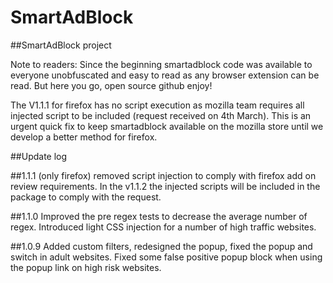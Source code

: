 # SmartAdBlock
##SmartAdBlock project

Note to readers: Since the beginning smartadblock code was available to everyone unobfuscated and easy to read as any browser extension can be read.
But here you go, open source github enjoy!

The V1.1.1 for firefox has no script execution as mozilla team requires all injected script to be included (request received on 4th March). This is an urgent quick fix to keep smartadblock available on the mozilla store until we develop a better method for firefox.

##Update log

##1.1.1
(only firefox) removed script injection to comply with firefox add on review requirements. In the v1.1.2 the injected scripts will be included in the package to comply with the request.

##1.1.0
Improved the pre regex tests to decrease the average number of regex. Introduced light CSS injection for a number of high traffic websites.

##1.0.9
Added custom filters, redesigned the popup, fixed the popup and switch in adult websites. Fixed some false positive popup block when using the popup link on high risk websites.
